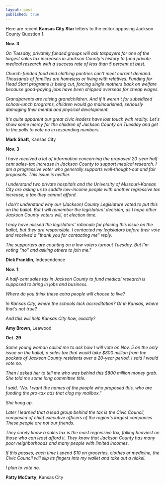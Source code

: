 ```yaml
---
layout: post
published: true
---
```


Here are recent **Kansas City Star** letters to the editor opposing Jackson County Question 1.

**Nov. 3**

_On Tuesday, privately funded groups will ask taxpayers for one of the largest sales tax increases in Jackson County's history to fund private medical research with a success rate of less than 5 percent at best._

_Church-funded food and clothing pantries can't meet current demand. Thousands of families are homeless or living with relatives. Funding for Head Start programs is being cut, forcing single mothers back on welfare because good-paying jobs have been shipped overseas for cheap wages._

_Grandparents are raising grandchildren. And if it weren't for subsidized school-lunch programs, children would go malnourished, seriously damaging their mental and physical development._

_It's quite apparent our great civic leaders have lost touch with reality. Let's show some mercy for the children of Jackson County on Tuesday and get to the polls to vote no in resounding numbers._

**Mark Shaft**, Kansas City

**Nov. 3**

_I have received a lot of information concerning the proposed 20-year half-cent sales-tax increase in Jackson County to support medical research. I am a progressive voter who generally supports well-thought-out and fair proposals. This issue is neither._

_I understand two private hospitals and the University of Missouri-Kansas City are askng us to saddle low-income people with another regressive tax increase, a tax they cannot afford._

_I don't understand why our (Jackson) County Legislature voted to put this on the ballot. But I will remember the legislators' decision, as I hope other Jackson County voters will, at election time._

_I may have missed the legislators' rationale for placing this issue on the ballot, but they are responsible. I contacted my legislators before their vote and received a "thank you for contacting me" reply._

_The supporters are counting on a low voters turnout Tuesday. But I'm voting "no" and asking others to join me."_

**Dick Franklin**, Independence

**Nov. 1**

_A half-cent sales tax in Jackson County to fund medical research is supposed to bring in jobs and business._

_Where do you think these extra people will choose to live?_

_In Kansas City, where the schools lack accreditation? Or in Kansas, where that's not true?_

_And this will help Kansas City how, exactly?_

**Amy Brown**, Leawood


**Oct. 29**

_Some young woman called me to ask how I will vote on Nov. 5 on the only issue on the ballot, a sales tax that would take $800 million from the pockets of Jackson County residents over a 20-year period. I said I would vote no._

_Then I asked her to tell me who was behind this $800 million money grab. She told me some long committee title._

_I said, "No. I want the names of the people who proposed this, who are funding the pro-tax ads that clog my mailbox."_

_She hung up._

_Later I learned that a lead group behind the tax is the Civic Council, composed of chief executive officers of the region's largest companies. These people are not our friends._

_They surely know a sales tax is the most regressive tax, falling heaviest on those who can least afford it. They know that Jackson County has many poor neighborhoods and many people with limited incomes._

_If this passes, each time I spend $10 on groceries, clothes or medicine, the Civic Council will slip its fingers into my wallet and take out a nickel._

_I plan to vote no._

**Patty McCarty**, Kansas City

